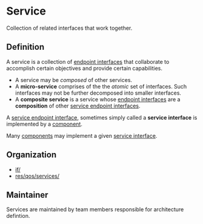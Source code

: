 # Service

Collection of related interfaces that work together.


## Definition

A service is a collection of [endpoint interfaces](Interface.md) that 
collaborate to accomplish certain objectives and provide certain 
capabilities.

- A service may be *composed* of other services. 
- A **micro-service** comprises of the the *atomic* set of interfaces.
  Such interfaces may not be further decomposed into smaller interfaces.
- A **composite service** is a service whose 
  [endpoint interfaces](Interface.md) are a **composition** of 
  other [service endpoint interfaces](Interface.md).

A [service endpoint interface](Interface.md), sometimes simply called 
a **service interface** is implemented by a [component](Component.md).

Many [components](Component.md) may implement a given 
[service interface](Interface.md). 


## Organization

- [if/](../../if/README.md)
- [res/qos/services/](../../res/qos/services/README.md)

## Maintainer

Services are maintained by team members responsible for architecture defintion.

